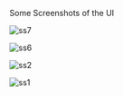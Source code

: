 Some Screenshots of the UI

![ss7](https://github.com/Ashpara10/ignis-tech/assets/96837241/79dfc108-5fae-4812-8fe0-fe3324e66db8)

![ss6](https://github.com/Ashpara10/ignis-tech/assets/96837241/fd7c219f-7d9d-4df9-94c1-75e0b1297d8a)

![ss2](https://github.com/Ashpara10/ignis-tech/assets/96837241/bbb33b1f-b7cf-4fbb-8479-706bd31983f7)

![ss1](https://github.com/Ashpara10/ignis-tech/assets/96837241/4b90614f-75e0-4af2-9425-57b6ae50f83a)
